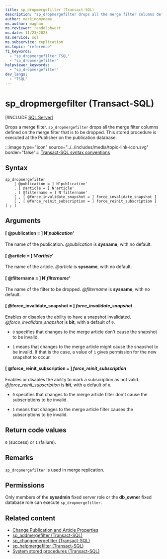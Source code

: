 ```yaml
---
title: sp_dropmergefilter (Transact-SQL)
description: "sp_dropmergefilter drops all the merge filter columns defined on the merge filter that is to be dropped."
author: markingmyname
ms.author: maghan
ms.reviewer: randolphwest
ms.date: 11/23/2023
ms.service: sql
ms.subservice: replication
ms.topic: "reference"
f1_keywords:
  - "sp_dropmergefilter_TSQL"
  - "sp_dropmergefilter"
helpviewer_keywords:
  - "sp_dropmergefilter"
dev_langs:
  - "TSQL"
---
```

# sp_dropmergefilter (Transact-SQL)

[!INCLUDE [SQL Server](../../includes/applies-to-version/sqlserver.md)]

Drops a merge filter. `sp_dropmergefilter` drops all the merge filter columns defined on the merge filter that is to be dropped. This stored procedure is executed at the Publisher on the publication database.

:::image type="icon" source="../../includes/media/topic-link-icon.svg" border="false"::: [Transact-SQL syntax conventions](../../t-sql/language-elements/transact-sql-syntax-conventions-transact-sql.md)

## Syntax

```syntaxsql
sp_dropmergefilter
    [ @publication = ] N'publication'
    , [ @article = ] N'article'
    , [ @filtername = ] N'filtername'
    [ , [ @force_invalidate_snapshot = ] force_invalidate_snapshot ]
    [ , [ @force_reinit_subscription = ] force_reinit_subscription ]
[ ; ]
```

## Arguments

#### [ @publication = ] N'*publication*'

The name of the publication. *@publication* is **sysname**, with no default.

#### [ @article = ] N'*article*'

The name of the article. *@article* is **sysname**, with no default.

#### [ @filtername = ] N'*filtername*'

The name of the filter to be dropped. *@filtername* is **sysname**, with no default.

#### [ @force_invalidate_snapshot = ] *force_invalidate_snapshot*

Enables or disables the ability to have a snapshot invalidated. *@force_invalidate_snapshot* is **bit**, with a default of `0`.

- `0` specifies that changes to the merge article don't cause the snapshot to be invalid.

- `1` means that changes to the merge article might cause the snapshot to be invalid. If that is the case, a value of `1` gives permission for the new snapshot to occur.

#### [ @force_reinit_subscription = ] *force_reinit_subscription*

Enables or disables the ability to mark a subscription as not valid. *@force_reinit_subscription* is **bit**, with a default of `0`.

- `0` specifies that changes to the merge article filter don't cause the subscriptions to be invalid.

- `1` means that changes to the merge article filter causes the subscriptions to be invalid.

## Return code values

`0` (success) or `1` (failure).

## Remarks

`sp_dropmergefilter` is used in merge replication.

## Permissions

Only members of the **sysadmin** fixed server role or the **db_owner** fixed database role can execute `sp_dropmergefilter`.

## Related content

- [Change Publication and Article Properties](../replication/publish/change-publication-and-article-properties.md)
- [sp_addmergefilter (Transact-SQL)](sp-addmergefilter-transact-sql.md)
- [sp_changemergefilter (Transact-SQL)](sp-changemergefilter-transact-sql.md)
- [sp_helpmergefilter (Transact-SQL)](sp-helpmergefilter-transact-sql.md)
- [System stored procedures (Transact-SQL)](system-stored-procedures-transact-sql.md)
